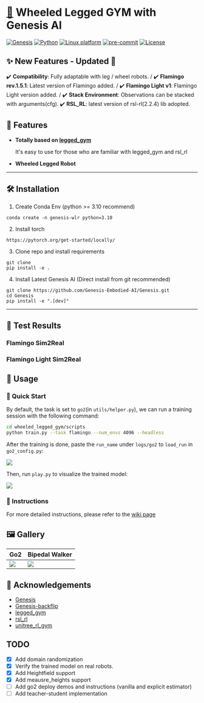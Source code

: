 # [🛞](https://github.com/user-attachments/assets/01ebe3a4-c2dd-4215-8128-882aee685234) Wheeled Legged GYM with Genesis AI

[![Genesis](https://img.shields.io/badge/genesis_ai-blue)](https://genesis-world.readthedocs.io/en/latest/user_guide/index.html)
[![Python](https://img.shields.io/badge/python-3.10-blue.svg)](https://docs.python.org/3/whatsnew/3.10.html)
[![Linux platform](https://img.shields.io/badge/platform-linux--64-orange.svg)](https://releases.ubuntu.com/20.04/)
[![pre-commit](https://img.shields.io/badge/pre--commit-enabled-brightgreen?logo=pre-commit&logoColor=white)](https://pre-commit.com/)
[![License](https://img.shields.io/badge/license-bsd-yellow.svg)](https://opensource.org/license/mit)

## **✨ New Features - Updated 🚀**
✔️ **Compatibility**: Fully adaptable with  leg / wheel robots. /
✔️ **Flamingo rev.1.5.1**: Latest version of Flamingo added. /
✔️ **Flamingo Light v1**: Flamingo Light version added. /
✔️ **Stack Environment**: Observations can be stacked with arguments(cfg).
✔️ **RSL_RL**: latest version of rsl-rl(2.2.4) lib adopted.

## 🌟 Features

- **Totally based on [legged_gym](https://github.com/leggedrobotics/legged_gym)**
  
  It's easy to use for those who are familiar with legged_gym and rsl_rl

- **Wheeled Legged Robot**

---
## 🛠 Installation
1. Create Conda Env (python >= 3.10 recommend)
  ```
conda create -n genesis-wlr python=3.10
  ```
2. Install torch
  ```
  https://pytorch.org/get-started/locally/
  ```
3. Clone repo and install requirements
  ```
  git clone
  pip install -e .
  ```
4. Install Latest Genesis AI (Direct install from git recommended)
  ```
  git clone https://github.com/Genesis-Embodied-AI/Genesis.git
  cd Genesis
  pip install -e ".[dev]"
  ```
---

## 🧪 Test Results

### Flamingo Sim2Real
### Flamingo Light Sim2Real

## 👋 Usage

### 🚀 Quick Start

By default, the task is set to `go2`(in `utils/helper.py`), we can run a training session with the following command:

```bash
cd wheeled_legged_gym/scripts
python train.py --task flamingo --num_envs 4096 --headless
```

After the training is done, paste the `run_name` under `logs/go2` to `load_run` in `go2_config.py`: 

![](./test_resources/paste_load_run.png)

Then, run `play.py` to visualize the trained model:

![](./test_resources/go2_flat_play.gif)

### 📖 Instructions

For more detailed instructions, please refer to the [wiki page](https://github.com/lupinjia/genesis_lr/wiki)

## 🖼️ Gallery

| Go2 | Bipedal Walker |
|--- | --- |
| ![](./test_resources/go2_flat_play.gif) | ![](./test_resources/bipedal_walker_flat.gif) |

## 🙏 Acknowledgements

- [Genesis](https://github.com/Genesis-Embodied-AI/Genesis/tree/main)
- [Genesis-backflip](https://github.com/ziyanx02/Genesis-backflip)
- [legged_gym](https://github.com/leggedrobotics/legged_gym)
- [rsl_rl](https://github.com/leggedrobotics/rsl_rl)
- [unitree_rl_gym](https://github.com/unitreerobotics/unitree_rl_gym)

## TODO

- [x] Add domain randomization
- [x] Verify the trained model on real robots.
- [x] Add Heightfield support
- [x] Add meausre_heights support
- [ ] Add go2 deploy demos and instructions (vanilla and explicit estimator)
- [ ] Add teacher-student implementation

